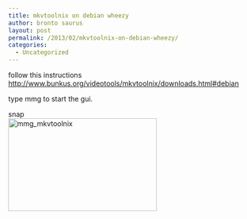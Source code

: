 ```yaml
---
title: mkvtoolnix on debian wheezy
author: bronto saurus
layout: post
permalink: /2013/02/mkvtoolnix-on-debian-wheezy/
categories:
  - Uncategorized
---
```

follow this instructions  
<http://www.bunkus.org/videotools/mkvtoolnix/downloads.html#debian>

type mmg to start the gui.

snap  
[<img src="http://blog.kravca.mu/wp-content/uploads/2013/02/mmg_mkvtoolnix-300x187.png" alt="mmg_mkvtoolnix" width="300" height="187" class="aligncenter size-medium wp-image-2448" />][1]

 [1]: http://blog.kravca.mu/wp-content/uploads/2013/02/mmg_mkvtoolnix.png